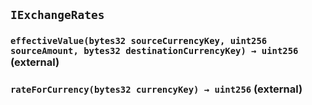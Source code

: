 ## `IExchangeRates`






### `effectiveValue(bytes32 sourceCurrencyKey, uint256 sourceAmount, bytes32 destinationCurrencyKey) → uint256` (external)





### `rateForCurrency(bytes32 currencyKey) → uint256` (external)






